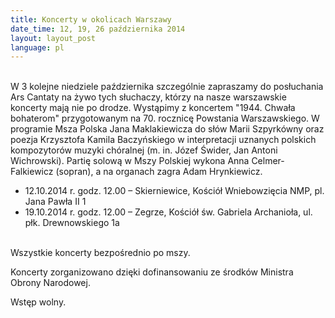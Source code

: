```yaml
---
title: Koncerty w okolicach Warszawy
date_time: 12, 19, 26 października 2014
layout: layout_post
language: pl
---
```

<br>
W 3 kolejne niedziele października szczególnie zapraszamy do posłuchania Ars Cantaty na żywo tych
słuchaczy, którzy na nasze warszawskie koncerty mają nie po drodze. Wystąpimy z koncertem "1944. 
Chwała bohaterom" przygotowanym na 70. rocznicę Powstania Warszawskiego. W programie Msza 
Polska Jana Maklakiewicza do słów Marii Szpyrkówny oraz poezja Krzysztofa Kamila Baczyńskiego 
w interpretacji uznanych polskich kompozytorów muzyki chóralnej (m. in. Józef Świder, Jan Antoni 
Wichrowski). Partię solową w Mszy Polskiej wykona Anna Celmer-Falkiewicz (sopran), a na organach 
zagra Adam Hrynkiewicz.

* 12.10.2014 r. godz. 12.00 – Skierniewice, Kościół Wniebowzięcia NMP, pl. Jana Pawła II 1
* 19.10.2014 r. godz. 12.00 – Zegrze, Kościół św. Gabriela Archanioła, ul. płk. Drewnowskiego 1a

<br/>
Wszystkie koncerty bezpośrednio po mszy. 

Koncerty zorganizowano dzięki dofinansowaniu ze środków Ministra Obrony Narodowej. 

Wstęp wolny.